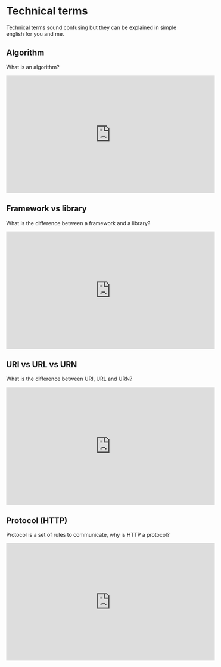 # Technical terms

Technical terms sound confusing but they can be explained in simple english for you and me.

## Algorithm

What is an algorithm?

<iframe width="560" height="315" src="https://www.youtube-nocookie.com/embed/6hfOvs8pY1k" frameborder="0" allow="accelerometer; autoplay; encrypted-media; gyroscope; picture-in-picture" allowfullscreen></iframe>

## Framework vs library

What is the difference between a framework and a library?

<iframe width="560" height="315" src="https://www.youtube-nocookie.com/embed/D_MO9vIRBcA" frameborder="0" allow="accelerometer; autoplay; encrypted-media; gyroscope; picture-in-picture" allowfullscreen></iframe>

## URI vs URL vs URN

What is the difference between URI, URL and URN?

<iframe width="560" height="315" src="https://www.youtube-nocookie.com/embed/if0pzXWZOfY" frameborder="0" allow="accelerometer; autoplay; encrypted-media; gyroscope; picture-in-picture" allowfullscreen></iframe>

## Protocol (HTTP)

Protocol is a set of rules to communicate, why is HTTP a protocol?

<iframe width="560" height="315" src="https://www.youtube-nocookie.com/embed/BfZ0zZGT0_k" frameborder="0" allow="accelerometer; autoplay; encrypted-media; gyroscope; picture-in-picture" allowfullscreen></iframe>

